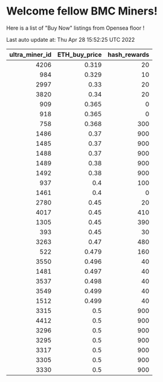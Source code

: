 # Welcome fellow BMC Miners!
Here is a list of "Buy Now" listings from Opensea floor !


Last auto update at: Thu Apr 28 15:52:25 UTC 2022


|   ultra_miner_id |   ETH_buy_price |   hash_rewards |
|-----------------:|----------------:|---------------:|
|             4206 |           0.319 |             20 |
|              984 |           0.329 |             10 |
|             2997 |           0.33  |             20 |
|             3820 |           0.34  |             20 |
|              909 |           0.365 |              0 |
|              918 |           0.365 |              0 |
|              758 |           0.368 |            300 |
|             1486 |           0.37  |            900 |
|             1485 |           0.37  |            900 |
|             1488 |           0.37  |            900 |
|             1489 |           0.38  |            900 |
|             1492 |           0.38  |            900 |
|              937 |           0.4   |            100 |
|             1461 |           0.4   |              0 |
|             2780 |           0.45  |             20 |
|             4017 |           0.45  |            410 |
|             1305 |           0.45  |            390 |
|              393 |           0.45  |             30 |
|             3263 |           0.47  |            480 |
|              522 |           0.479 |            160 |
|             3550 |           0.496 |             40 |
|             1481 |           0.497 |             40 |
|             3537 |           0.498 |             40 |
|             3549 |           0.499 |             40 |
|             1512 |           0.499 |             40 |
|             3315 |           0.5   |            900 |
|             4412 |           0.5   |            900 |
|             3296 |           0.5   |            900 |
|             3295 |           0.5   |            900 |
|             3317 |           0.5   |            900 |
|             3305 |           0.5   |            900 |
|             3330 |           0.5   |            900 |